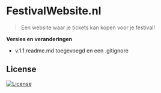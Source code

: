 # FestivalWebsite.nl

> Een website waar je tickets kan kopen voor je festival!

**Versies en veranderingen**

- v.1.1 readme.md toegevoegd en een .gitignore

## License

[![License](http://img.shields.io/:license-mit-blue.svg?style=flat-square)](http://badges.mit-license.org)

